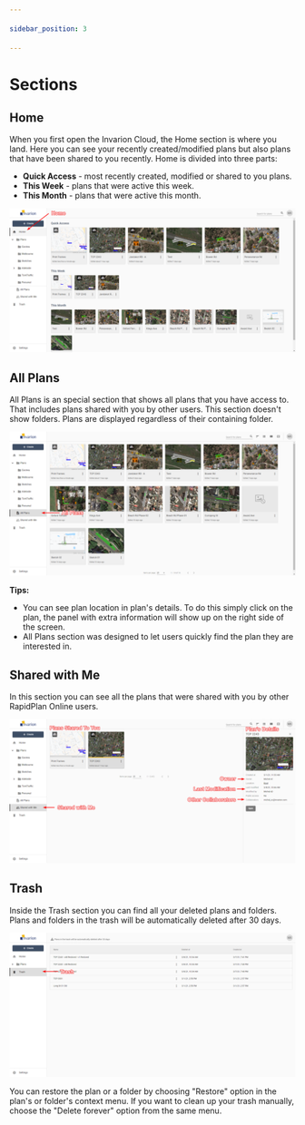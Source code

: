 ```yaml
---

sidebar_position: 3

---
```

# Sections
## Home

When you first open the Invarion Cloud, the Home section is where you land. Here you can see your recently created/modified plans but also plans that have been shared to you recently. Home is divided into three parts:

- **Quick Access** - most recently created, modified or shared to you plans.
- **This Week** - plans that were active this week.
- **This Month** - plans that were active this month.

![Home](./assets/Home.png)

## All Plans

All Plans is an special section that shows all plans that you have access to. That includes plans shared with you by other users. This section doesn't show folders. Plans are displayed regardless of their containing folder.

![All Plans](./assets/All_Plans.png)

**Tips:**

- You can see plan location in plan's details. To do this simply click on the plan, the panel with extra information will show up on the right side of the screen.
- All Plans section was designed to let users quickly find the plan they are interested in.

## Shared with Me

In this section you can see all the plans that were shared with you by other RapidPlan Online users.

![Shared With Me](./assets/Shared_With_Me.png)

## Trash

Inside the Trash section you can find all your deleted plans and folders. Plans and folders in the trash will be automatically deleted after 30 days.

![Trash](./assets/Trash.png)

You can restore the plan or a folder by choosing "Restore" option in the plan's or folder's context menu. If you want to clean up your trash manually, choose the "Delete forever" option from the same menu.
